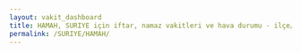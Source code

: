 ```yaml
---
layout: vakit_dashboard
title: HAMAH, SURIYE için iftar, namaz vakitleri ve hava durumu - ilçe/eyalet seç
permalink: /SURIYE/HAMAH/
---
```


<script type="text/javascript">
  var GLOBAL_COUNTRY = 'SURIYE';
  var GLOBAL_CITY = 'HAMAH';
  var GLOBAL_STATE = '';
  var lat = 72;
  var lon = 21;
</script>
